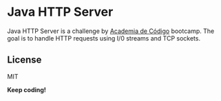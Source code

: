 # Java HTTP Server

Java HTTP Server is a challenge by [Academia de Código](https://www.academiadecodigo.org/>) bootcamp. The goal is to handle HTTP requests using I/0 streams and TCP sockets.

License
----

MIT

**Keep coding!**
